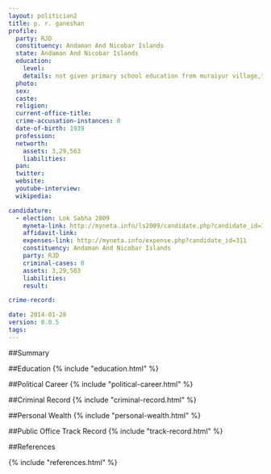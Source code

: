 ```yaml
---
layout: politician2
title: p. r. ganeshan
profile: 
  party: RJD
  constituency: Andaman And Nicobar Islands
  state: Andaman And Nicobar Islands
  education: 
    level: 
    details: not given primary school education from muraiyur village,thiruppathur sivagangai dist tamilnadu
  photo: 
  sex: 
  caste: 
  religion: 
  current-office-title: 
  crime-accusation-instances: 0
  date-of-birth: 1939
  profession: 
  networth: 
    assets: 3,29,563
    liabilities: 
  pan: 
  twitter: 
  website: 
  youtube-interview: 
  wikipedia: 

candidature: 
  - election: Lok Sabha 2009
    myneta-link: http://myneta.info/ls2009/candidate.php?candidate_id=311
    affidavit-link: 
    expenses-link: http://myneta.info/expense.php?candidate_id=311
    constituency: Andaman And Nicobar Islands 
    party: RJD
    criminal-cases: 0
    assets: 3,29,563
    liabilities: 
    result:  

crime-record: 

date: 2014-01-28
version: 0.0.5
tags: 
---
```

##Summary


##Education
{% include "education.html" %}


##Political Career
{% include "political-career.html" %}


##Criminal Record
{% include "criminal-record.html" %}


##Personal Wealth
{% include "personal-wealth.html" %}


##Public Office Track Record
{% include "track-record.html" %}


##References


{% include "references.html" %}